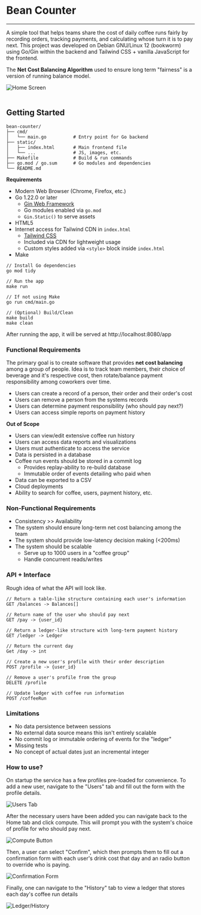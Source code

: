 # Bean Counter
---

A simple tool that helps teams share the cost of daily coffee runs fairly by recording orders, tracking payments, and calculating whose turn it is to pay next. This project was developed on Debian GNU/Linux 12 (bookworm) using Go/Gin within the backend and Tailwind CSS + vanilla JavaScript for the frontend.

The **Net Cost Balancing Algorithm** used to ensure long term "fairness" is a version of running balance model.

<img src="img/home.png" alt="Home Screen"/>
<br /><br />


## Getting Started
```
bean-counter/
├── cmd/
│   └── main.go          # Entry point for Go backend
├── static/
│   ├── index.html       # Main frontend file
│   └── ...              # JS, images, etc.
├── Makefile             # Build & run commands
├── go.mod / go.sum      # Go modules and dependencies
└── README.md
```

**Requirements**
- Modern Web Browser (Chrome, Firefox, etc.)
- Go 1.22.0 or later
  - [Gin Web Framework](https://github.com/gin-gonic/gin)
  - Go modules enabled via `go.mod`
  - `Gin.Static()` to serve assets
- HTML5
- Internet access for Tailwind CDN in `index.html`
  - [Tailwind CSS](https://tailwindcss.com/)
  - Included via CDN for lightweight usage
  - Custom styles added via `<style>` block inside `index.html`
- Make

```
// Install Go dependencies
go mod tidy

// Run the app
make run

// If not using Make
go run cmd/main.go 

// (Optional) Build/Clean
make build
make clean
```

After running the app, it will be served at http://localhost:8080/app

### Functional Requirements
The primary goal is to create software that provides **net cost balancing** among a group of people. 
Idea is to track team members, their choice of beverage and it's respective cost, then rotate/balance payment responsibility among coworkers over time.
- Users can create a record of a person, their order and their order's cost
- Users can remove a person from the systems records
- Users can determine payment responsibility (who should pay next?)
- Users can access simple reports on payment history

**Out of Scope**
- Users can view/edit extensive coffee run history
- Users can access data reports and visualizations
- Users must authenticate to access the service
- Data is persisted in a database
- Coffee run events should be stored in a commit log
  - Provides replay-ability to re-build database
  - Immutable order of events detailing who paid when
- Data can be exported to a CSV
- Cloud deployments
- Ability to search for coffee, users, payment history, etc.

### Non-Functional Requirements
- Consistency >> Availability
- The system should ensure long-term net cost balancing among the team
- The system should provide low-latency decision making (<200ms)
- The system should be scalable
  - Serve up to 1000 users in a "coffee group"
  - Handle concurrent reads/writes

### API + Interface
Rough idea of what the API will look like.
```
// Return a table-like structure containing each user's information
GET /balances -> Balances[]

// Return name of the user who should pay next
GET /pay -> {user_id}

// Return a ledger-like structure with long-term payment history
GET /ledger -> Ledger

// Return the current day
Get /day -> int

// Create a new user's profile with their order description
POST /profile -> {user_id}

// Remove a user's profile from the group
DELETE /profile

// Update ledger with coffee run information
POST /coffeeRun

```

### Limitations
- No data persistence between sessions
- No external data source means this isn't entirely scalable
- No commit log or immutable ordering of events for the "ledger"
- Missing tests
- No concept of actual dates just an incremental integer

### How to use?
On startup the service has a few profiles pre-loaded for convenience. To add a new user, navigate to the "Users" tab and fill out the form with the profile details.

<img src="img/users.png" alt="Users Tab">

After the necessary users have been added you can navigate back to the Home tab and click compute.
This will prompt you with the system's choice of profile for who should pay next.

<img src="img/compute.png" alt="Compute Button">

Then, a user can select "Confirm", which then prompts them to fill out a confirmation form with each user's
drink cost that day and an radio button to override who is paying. 

<img src="img/confirmation.png" alt="Confirmation Form">

Finally, one can navigate to the "History" tab to view a ledger that stores each day's coffee run details

<img src="img/ledger.png" alt="Ledger/History">
